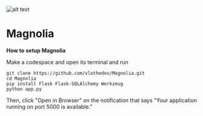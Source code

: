 ![alt text](https://i.imgur.com/FkYwWdp.png)
# Magnolia

**How to setup Magnolia**

Make a codespace and open its terminal and run

```
git clone https://github.com/vlothedev/Magnolia.git
cd Magnolia
pip install Flask Flask-SQLAlchemy Werkzeug
python app.py
```
Then, click "Open in Browser" on the notification that says "Your application running on port 5000 is available."
